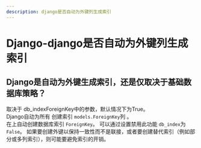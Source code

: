 ```yaml
---
description: django是否自动为外键列生成索引
---
```


# Django-django是否自动为外键列生成索引

## Django是自动为外键生成索引，还是仅取决于基础数据库策略？

取决于 db\_indexForeignKey中的参数，默认情况下为True。  
Django自动为所有 创建索引 `models.ForeignKey`列 。  
在上自动创建数据库索引 `ForeignKey`。 可以通过设置禁用此功能 `db_index`为 `False`。 如果要创建外键以保持一致性而不是联接，或者要创建替代索引（例如部分或多列索引），则可能要避免索引的开销。

  


